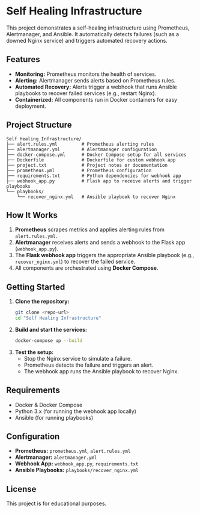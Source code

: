 # Self Healing Infrastructure

This project demonstrates a self-healing infrastructure using Prometheus, Alertmanager, and Ansible. It automatically detects failures (such as a downed Nginx service) and triggers automated recovery actions.

## Features
- **Monitoring:** Prometheus monitors the health of services.
- **Alerting:** Alertmanager sends alerts based on Prometheus rules.
- **Automated Recovery:** Alerts trigger a webhook that runs Ansible playbooks to recover failed services (e.g., restart Nginx).
- **Containerized:** All components run in Docker containers for easy deployment.

## Project Structure
```
Self Healing Infrastructure/
├── alert.rules.yml         # Prometheus alerting rules
├── alertmanager.yml        # Alertmanager configuration
├── docker-compose.yml      # Docker Compose setup for all services
├── Dockerfile              # Dockerfile for custom webhook app
├── project.txt             # Project notes or documentation
├── prometheus.yml          # Prometheus configuration
├── requirements.txt        # Python dependencies for webhook app
├── webhook_app.py          # Flask app to receive alerts and trigger playbooks
└── playbooks/
    └── recover_nginx.yml   # Ansible playbook to recover Nginx
```

## How It Works
1. **Prometheus** scrapes metrics and applies alerting rules from `alert.rules.yml`.
2. **Alertmanager** receives alerts and sends a webhook to the Flask app (`webhook_app.py`).
3. The **Flask webhook app** triggers the appropriate Ansible playbook (e.g., `recover_nginx.yml`) to recover the failed service.
4. All components are orchestrated using **Docker Compose**.

## Getting Started
1. **Clone the repository:**
   ```sh
   git clone <repo-url>
   cd "Self Healing Infrastructure"
   ```
2. **Build and start the services:**
   ```sh
   docker-compose up --build
   ```
3. **Test the setup:**
   - Stop the Nginx service to simulate a failure.
   - Prometheus detects the failure and triggers an alert.
   - The webhook app runs the Ansible playbook to recover Nginx.

## Requirements
- Docker & Docker Compose
- Python 3.x (for running the webhook app locally)
- Ansible (for running playbooks)

## Configuration
- **Prometheus:** `prometheus.yml`, `alert.rules.yml`
- **Alertmanager:** `alertmanager.yml`
- **Webhook App:** `webhook_app.py`, `requirements.txt`
- **Ansible Playbooks:** `playbooks/recover_nginx.yml`

## License
This project is for educational purposes.
